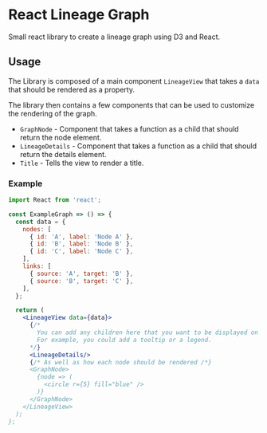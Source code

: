 # React Lineage Graph

Small react library to create a lineage graph using D3 and React.

## Usage

The Library is composed of a main component `LineageView` that takes a `data` that
should be rendered as a property.

The library then contains a few components that can be used to customize
the rendering of the graph.

- `GraphNode` - Component that takes a function as a child
  that should return the node element.
- `LineageDetails` - Component that takes a function as a child
  that should return the details element.
- `Title` - Tells the view to render a title.

### Example

```jsx
import React from 'react';

const ExampleGraph => () => {
  const data = {
    nodes: [
      { id: 'A', label: 'Node A' },
      { id: 'B', label: 'Node B' },
      { id: 'C', label: 'Node C' },
    ],
    links: [
      { source: 'A', target: 'B' },
      { source: 'B', target: 'C' },
    ],
  };

  return (
    <LineageView data={data}>
      {/*
        You can add any children here that you want to be displayed on the graph.
        For example, you could add a tooltip or a legend.
      */}
      <LineageDetails/>
      {/* As well as how each node should be rendered /*}
      <GraphNode>
        {node => (
          <circle r={5} fill="blue" />
        )}
      </GraphNode>
    </LineageView>
  );
};
```
